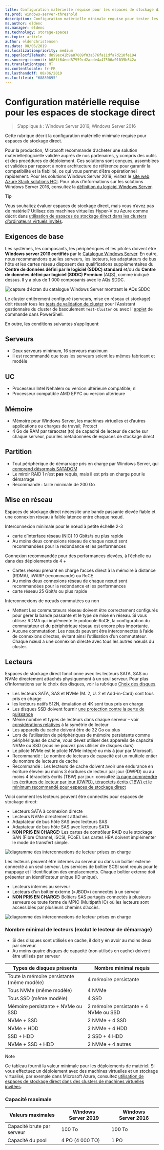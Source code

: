 ```yaml
---
title: Configuration matérielle requise pour les espaces de stockage direct
ms.prod: windows-server-threshold
description: Configuration matérielle minimale requise pour tester les espaces de stockage direct
ms.author: eldenc
ms.manager: eldenc
ms.technology: storage-spaces
ms.topic: article
author: eldenchristensen
ms.date: 08/05/2019
ms.localizationpriority: medium
ms.openlocfilehash: d899ec41b9a87089f03a576fa11dfa7d210fe194
ms.sourcegitcommit: b68ff64ecd87959cd2acde4a47506a01035b542a
ms.translationtype: MT
ms.contentlocale: fr-FR
ms.lasthandoff: 08/06/2019
ms.locfileid: "68830895"
---
```

# <a name="storage-spaces-direct-hardware-requirements"></a>Configuration matérielle requise pour les espaces de stockage direct

> S’applique à : Windows Server 2019, Windows Server 2016

Cette rubrique décrit la configuration matérielle minimale requise pour espaces de stockage direct.

Pour la production, Microsoft recommande d’acheter une solution matérielle/logicielle validée auprès de nos partenaires, y compris des outils et des procédures de déploiement. Ces solutions sont conçues, assemblées et validées par rapport à notre architecture de référence pour garantir la compatibilité et la fiabilité, ce qui vous permet d’être opérationnel rapidement. Pour les solutions Windows Server 2019, visitez le [site web Azure Stack solutions HCI](https://azure.microsoft.com/overview/azure-stack/hci). Pour plus d’informations sur les solutions Windows Server 2016, consultez la [définition du logiciel Windows Server](https://microsoft.com/wssd).

   > [!TIP]
   > Vous souhaitez évaluer espaces de stockage direct, mais vous n’avez pas de matériel? Utilisez des machines virtuelles Hyper-V ou Azure comme décrit dans [utilisation de espaces de stockage direct dans les clusters d’ordinateurs virtuels invités](storage-spaces-direct-in-vm.md).

## <a name="base-requirements"></a>Exigences de base

Les systèmes, les composants, les périphériques et les pilotes doivent être **Windows server 2016 certifiés** par le [Catalogue Windows Server](https://www.windowsservercatalog.com). En outre, nous recommandons que les serveurs, les lecteurs, les adaptateurs de bus hôte et les cartes réseau disposent des qualifications supplémentaires du **Centre de données défini par le logiciel (SDDC) standard** et/ou du **Centre de données défini par logiciel (SDDC) Premium** (AQS), comme indiqué dessus. Il y a plus de 1 000 composants avec le AQs SDDC.

![capture d’écran du catalogue Windows Server montrant le AQs SDDC](media/hardware-requirements/sddc-aqs.png)

Le cluster entièrement configuré (serveurs, mise en réseau et stockage) doit réussir tous les [tests de validation de cluster](https://technet.microsoft.com/library/cc732035(v=ws.10).aspx) pour l’Assistant gestionnaire du cluster de basculement `Test-Cluster` ou avec l' [applet](https://docs.microsoft.com/powershell/module/failoverclusters/test-cluster?view=win10-ps) de commande dans PowerShell.

En outre, les conditions suivantes s’appliquent:

## <a name="servers"></a>Serveurs

- Deux serveurs minimum, 16 serveurs maximum
- Il est recommandé que tous les serveurs soient les mêmes fabricant et modèle

## <a name="cpu"></a>UC

- Processeur Intel Nehalem ou version ultérieure compatible; ni
- Processeur compatible AMD EPYC ou version ultérieure

## <a name="memory"></a>Mémoire

- Mémoire pour Windows Server, les machines virtuelles et d’autres applications ou charges de travail; Protect
- 4 Go de RAM par téraoctet (to) de capacité de lecteur de cache sur chaque serveur, pour les métadonnées de espaces de stockage direct

## <a name="boot"></a>Partition

- Tout périphérique de démarrage pris en charge par Windows Server, qui [comprend désormais SATADOM](https://cloudblogs.microsoft.com/windowsserver/2017/08/30/announcing-support-for-satadom-boot-drives-in-windows-server-2016/)
- Le miroir RAID 1 n’est **pas** requis, mais il est pris en charge pour le démarrage
- Recommandé : taille minimale de 200 Go

## <a name="networking"></a>Mise en réseau

Espaces de stockage direct nécessite une bande passante élevée fiable et une connexion réseau à faible latence entre chaque nœud.  

Interconnexion minimale pour le nœud à petite échelle 2-3
- carte d’interface réseau (NIC) 10 Gbits/s ou plus rapide
- Au moins deux connexions réseau de chaque nœud sont recommandées pour la redondance et les performances

Connexion recommandée pour des performances élevées, à l’échelle ou dans des déploiements de 4 + 
- Cartes réseau prenant en charge l’accès direct à la mémoire à distance (RDMA), iWARP (recommandé) ou RoCE
- Au moins deux connexions réseau de chaque nœud sont recommandées pour la redondance et les performances
- carte réseau 25 Gbit/s ou plus rapide

Interconnexions de nœuds commutées ou non
- Mettent Les commutateurs réseau doivent être correctement configurés pour gérer la bande passante et le type de mise en réseau.  Si vous utilisez RDMA qui implémente le protocole RoCE, la configuration du commutateur et du périphérique réseau est encore plus importante. 
- Aucune commutation: Les nœuds peuvent être interconnectés à l’aide de connexions directes, évitant ainsi l’utilisation d’un commutateur.  Chaque nœud a une connexion directe avec tous les autres nœuds du cluster.


## <a name="drives"></a>Lecteurs

Espaces de stockage direct fonctionne avec les lecteurs SATA, SAS ou NVMe directement attachés physiquement à un seul serveur. Pour plus d'informations sur le choix des disques, voir la rubrique [Choix des disques](choosing-drives.md).

- Les lecteurs SATA, SAS et NVMe (M. 2, U. 2 et Add-in-Card) sont tous pris en charge
- les lecteurs natifs 512N, émulation et 4K sont tous pris en charge
- Les disques SSD doivent fournir [une protection contre la perte de puissance](https://blogs.technet.microsoft.com/filecab/2016/11/18/dont-do-it-consumer-ssd/)
- Même nombre et types de lecteurs dans chaque serveur – voir [considérations relatives](drive-symmetry-considerations.md) à la symétrie de lecteur
- Les appareils du cache doivent être de 32 Go ou plus
- Lors de l’utilisation de périphériques de mémoire persistants comme périphériques de cache, vous devez utiliser des appareils de capacité NVMe ou SSD (vous ne pouvez pas utiliser de disques durs)
- Le pilote NVMe est le pilote NVMe intégré ou mis à jour par Microsoft.
- Recommandé : Le nombre de lecteurs de capacité est un multiple entier du nombre de lecteurs de cache
- Recommandé : Les lecteurs de cache doivent avoir une endurance en écriture élevée: au moins 3 écritures de lecteur par jour (DWPD) ou au moins 4 téraoctets écrits (TBW) par jour: consultez [la page comprendre les écritures de lecteur par jour (DWPD), téraoctets écrits (TBW) et le minimum recommandé pour espaces de stockage direct ](https://blogs.technet.microsoft.com/filecab/2017/08/11/understanding-dwpd-tbw/)

Voici comment les lecteurs peuvent être connectés pour espaces de stockage direct:

- Lecteurs SATA à connexion directe
- Lecteurs NVMe directement attachés
- Adaptateur de bus hôte SAS avec lecteurs SAS
- Adaptateur de bus hôte SAS avec lecteurs SATA
- **NON PRIS EN CHARGE:** Les cartes de contrôleur RAID ou le stockage SAN (Fibre Channel, iSCSI, FCoE). Les cartes HBA doivent implémenter le mode de transfert simple.

![diagramme des interconnexions de lecteur prises en charge](media/hardware-requirements/drive-interconnect-support-1.png)

Les lecteurs peuvent être internes au serveur ou dans un boîtier externe connecté à un seul serveur. Les services de boîtier SCSI sont requis pour le mappage et l’identification des emplacements. Chaque boîtier externe doit présenter un identificateur unique (ID unique).

- Lecteurs internes au serveur
- Lecteurs d’un boîtier externe («JBOD») connectés à un serveur
- **NON PRIS EN CHARGE:** Boîtiers SAS partagés connectés à plusieurs serveurs ou toute forme de MPIO (Multipath IO) où les lecteurs sont accessibles par plusieurs chemins d’accès.

![diagramme des interconnexions de lecteur prises en charge](media/hardware-requirements/drive-interconnect-support-2.png)

### <a name="minimum-number-of-drives-excludes-boot-drive"></a>Nombre minimal de lecteurs (exclut le lecteur de démarrage)

- Si des disques sont utilisés en cache, il doit y en avoir au moins deux par serveur.
- Au moins quatre disques de capacité (non utilisés en cache) doivent être utilisés par serveur

| Types de disques présents   | Nombre minimal requis |
|-----------------------|-------------------------|
| Toute la mémoire persistante (même modèle) | 4 mémoire persistante |
| Tous NVMe (même modèle) | 4 NVMe                  |
| Tous SSD (même modèle)  | 4 SSD                   |
| Mémoire persistante + NVMe ou SSD | 2 mémoire persistante + 4 NVMe ou SSD |
| NVMe + SSD            | 2 NVMe + 4 SSD          |
| NVMe + HDD            | 2 NVMe + 4 HDD          |
| SSD + HDD             | 2 SSD + 4 HDD           |
| NVMe + SSD + HDD      | 2 NVMe + 4 autres       |

   >[!NOTE]
   > Ce tableau fournit la valeur minimale pour les déploiements de matériel. Si vous effectuez un déploiement avec des machines virtuelles et un stockage virtualisé, par exemple dans Microsoft Azure, consultez [utilisation de espaces de stockage direct dans des clusters de machines virtuelles invitées](storage-spaces-direct-in-vm.md).

### <a name="maximum-capacity"></a>Capacité maximale

| Valeurs maximales                | Windows Server 2019  | Windows Server 2016  |
| ---                     | ---------            | ---------            |
| Capacité brute par serveur | 100 To               | 100 To               |
| Capacité du pool           | 4 PO (4 000 TO)      | 1 PO                 |
